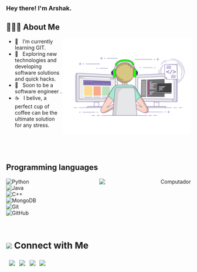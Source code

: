 <h3>Hey there! I'm Arshak.</h3> 

<h2>👨🏻‍💻 About Me</h2>

<img align="right" alt="GIF" src="https://raw.githubusercontent.com/devSouvik/devSouvik/master/gif3.gif" width="350"/>

- 🔭 &nbsp; I’m currently learning GIT.
- 🤔 &nbsp; Exploring new technologies and developing software solutions and quick hacks.
- 💼 &nbsp; Soon to be a software engineer .
- ☕ &nbsp; I belive, a perfect cup of coffee can be the ultimate solution for any stress. 

</br></br></br>
 
<h2>Programming languages</h2>

<p align="right">
 
 <img src="https://raw.githubusercontent.com/MicaelliMedeiros/micaellimedeiros/master/image/computer-illustration.png" align="right" width="250px"  alt="Computador">
 
![Python](https://img.shields.io/badge/-Python-333333?style=flat&logo=python)</br>
![Java](https://img.shields.io/badge/-Java-333333?style=flat&logo=Java&logoColor=007396)</br>
![C++](https://img.shields.io/badge/-C++-333333?style=flat&logo=C%2B%2B&logoColor=00599C)</br>
![MongoDB](https://img.shields.io/badge/-MongoDB-333333?style=flat&logo=mongodb)</br>
![Git](https://img.shields.io/badge/-Git-333333?style=flat&logo=git)</br>
![GitHub](https://img.shields.io/badge/-GitHub-333333?style=flat&logo=github)</br>

</p>




 
 </br>

 ## **<h3> <img src="https://media.giphy.com/media/LnQjpWaON8nhr21vNW/giphy.gif" width="60"> Connect with Me </h3>**
 
<p align="center">

&nbsp; <a href=" " target="_blank" rel="noopener noreferrer"><img src="https://img.icons8.com/plasticine/100/000000/twitter.png" width="50" /></a>
&nbsp; <a href=" " target="_blank" rel="noopener noreferrer"><img src="https://img.icons8.com/plasticine/100/000000/instagram-new.png" width="50" /></a>
&nbsp; <a href=" " target="_blank" rel="noopener noreferrer"><img src="https://img.icons8.com/plasticine/100/000000/linkedin.png" width="50" /></a>
&nbsp; <a href=" " target="_blank" rel="noopener noreferrer"><img src="https://img.icons8.com/plasticine/100/000000/gmail.png"  width="50" /></a>
 
</p>
     



 
 
 
 

